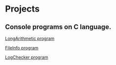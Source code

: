 # Projects

## Console programs on C language.

[LongArithmetic program](https://github.com/P-Team-ITMO/LongArithmetic/tree/release/Lab2)

[FileInfo program](https://github.com/P-Team-ITMO/LongArithmetic/tree/release/Lab1)

[LogChecker program](https://github.com/P-Team-ITMO/LongArithmetic/tree/release/Lab3)

